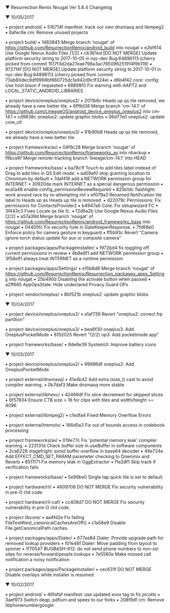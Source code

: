 
 ▼ Resurrection Remix Nougat Ver 5.8.4 Changelog


 ▼ 10/05/2017


 ▪ project android/
 ▪ 516714f manifest: track our own dnsmasq and libmpeg2
 ▪ 6afec8e cm: Remove unused projects

 ▪ project build/
 ▪ 1483845 Merge branch 'nougat' of https://github.com/ResurrectionRemix/android_build into nougat
 ▪ e2bf614 Use Google Nexus Audio Files [1/2]
 ▪ cb361ed [DO NOT MERGE] Update platform security string to 2017-10-05 in nyc-dev Bug:64896113 (cherry picked from commit 1517f3d2da27eae798a3ac765096251914f9b119)
 ▪ 9727f4f [DO NOT MERGE] Update platform security string to 2017-10-01 in nyc-dev Bug:64896113 (cherry picked from commit 73ab80dec9df8966bf660725dc1a942d9c1f324e)
 ▪ d6b4f42 core: config: Use host bison if requested
 ▪ 68898f0 Fix warning with AAPT2 and LOCAL_STATIC_ANDROID_LIBRARIES

 ▪ project device/oneplus/oneplus2/
 ▪ 2011b6c Heads up qs tile removed, we already have a new better tile.
 ▪ 6ff9d38 Merge branch 'cm-14.1' of https://github.com/LineageOS/android_device_oneplus_oneplus2 into cm-14.1
 ▪ cd9838c oneplus2: update graphic blobs
 ▪ 06d77e0 oneplus2: update core_ctl

 ▪ project device/oneplus/oneplus3/
 ▪ 91b90b8 Heads up qs tile removed, we already have a new better tile.

 ▪ project frameworks/av/
 ▪ 04f9c28 Merge branch 'nougat' of https://github.com/ResurrectionRemix/frameworks_av into nbackup
 ▪ f9bce6f Merge remote-tracking branch 'lineage/cm-14.1' into HEAD

 ▪ project frameworks/base/
 ▪ ba78c1f Touch to add tiles label instead of Drag to add tiles in QS Edit mode.
 ▪ ad09af0 stop granting location to Chromium by default
 ▪ 7daf419 add a NETWORK permission group for INTERNET
 ▪ 30920da mark INTERNET as a special dangerous permission
 ▪ eca1a48 enable config_permissionReviewRequired
 ▪ 825b1dc flashlight: work around race by re-attempting init
 ▪ ef079a3 Renamed Notification tile label to Heads up as Heads up tile is removed.
 ▪ d22079c Permissions: Fix permissons for ContactsProvider2
 ▪ b4947a6 Core: Fix setupwizard FC
 ▪ 3f443c3 Fixes Locale qs tile fc.
 ▪ f2d6a2b Use Google Nexus Audio Files [2/2]
 ▪ a57a39d Merge branch 'nougat' of https://github.com/ResurrectionRemix/android_frameworks_base into nougat
 ▪ 04405fc Fix security hole in GateKeeperResponse.
 ▪ 7fd68e0 Enforce policy for camera gesture in keyguard
 ▪ ff5b93c Revert "Camera: ignore torch status update for aux or compsite camera"

 ▪ project packages/apps/PackageInstaller/
 ▪ f972bd4 fix toggling off current permissions in review
 ▪ 4b8e6f1 add NETWORK permission group
 ▪ 3f58e91 always treat INTERNET as a runtime permission

 ▪ project packages/apps/Settings/
 ▪ e15b8d8 Merge branch 'nougat' of https://github.com/ResurrectionRemix/Resurrection_packages_apps_Settings into nougat
 ▪ 25b490d Disabling the activate button when paused
 ▪ a2ff665 AppOpsState: Hide undeclared Privacy Guard OPs

 ▪ project vendor/oneplus/
 ▪ 8bf521b oneplus2: update graphic blobs

 ▼ 10/04/2017


 ▪ project device/oneplus/oneplus2/
 ▪ a1af739 Revert "oneplus2: correct frp partition"

 ▪ project device/oneplus/oneplus3/
 ▪ bea6f30 oneplus3: Add OneplusPocketMode
 ▪ 8152025 Revert "(2/2) op3: Add pocketmode app"

 ▪ project frameworks/base/
 ▪ 8de6e39 SystemUI: Improve battery icons

 ▼ 10/03/2017


 ▪ project device/oneplus/oneplus2/
 ▪ 99996df oneplus2: Add OneplusPocketMode

 ▪ project external/dnsmasq/
 ▪ 41e4b42 Add extra (size_t) cast to avoid compiler warning.
 ▪ 0b7daf3 Make dnsmasq more stable.

 ▪ project external/libhevc/
 ▪ 42469df Fix slice decrement for skipped slices
 ▪ 6f57834 Ensure CTB size > 16 for clips with tiles and width/height >= 4096

 ▪ project external/libmpeg2/
 ▪ c1edfa4 Fixed Memory Overflow Errors

 ▪ project external/tremolo/
 ▪ 166d5a3 Fix out of bounds access in codebook processing

 ▪ project frameworks/av/
 ▪ 019e77c Fix 'potential memory leak' compiler warning.
 ▪ 223131d Check buffer size in useBuffer in software components
 ▪ 2ca6228 stagefright: avoid buffer overflow in base64 decoder
 ▪ 49e724e Add EFFECT_CMD_SET_PARAM parameter checking to Downmix and Reverb
 ▪ 8511171 Fix memory leak in OggExtractor
 ▪ f1e2df1 Skip track if verification fails

 ▪ project frameworks/base/
 ▪ 5e99be0 Single tap quick tile is set to default.

 ▪ project hardware/ril/
 ▪ 4609708 DO NOT MERGE Fix security vulnerability in pre-O rild code.

 ▪ project hardware/ril-caf/
 ▪ cc408d7 DO NOT MERGE Fix security vulnerability in pre-O rild code.

 ▪ project libcore/
 ▪ aa4fd2e Fix failing FileTest#test_canonicalCachesAreOff()
 ▪ c1a58e9 Disable File.getCanonicalPath caches.

 ▪ project packages/apps/Dialer/
 ▪ 677ee84 Dialer: Provide upgrade path for removed lookup providers
 ▪ f01e48f Dialer: Move padding from layout to spinner
 ▪ 1f70547 BUGBASH-612: do not send phone numbers to non-ssl sites for reverse/forward/people lookups
 ▪ 7e5560e Make missed call notification a noisy notification

 ▪ project packages/apps/PackageInstaller/
 ▪ cec631f DO NOT MERGE Disable overlays while installer is resumed

 ▼ 10/02/2017


 ▪ project android/
 ▪ 46fafaf manifest: use updated svox tag to fix picotts
 ▪ 3aef973 Switch deqp, pdfium and speex to our forks
 ▪ 208f9df cm: Remove libphonenumbergoogle
